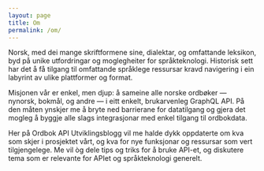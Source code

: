 ```yaml
---
layout: page
title: Om
permalink: /om/
---
```


Norsk, med dei mange skriftformene sine, dialektar, og omfattande leksikon, byd på unike utfordringar og moglegheiter for språkteknologi. Historisk sett har det å få tilgang til omfattande språklege ressursar kravd navigering i ein labyrint av ulike plattformer og format.

Misjonen vår er enkel, men djup: å sameine alle norske ordbøker — nynorsk, bokmål, og andre — i eitt enkelt, brukarvenleg GraphQL API. På den måten ynskjer me å bryte ned barrierane for datatilgang og gjera det mogleg å byggje alle slags integrasjonar med enkel tilgang til ordbokdata.

Her på Ordbok API Utviklingsblogg vil me halde dykk oppdaterte om kva som skjer i prosjektet vårt, og kva for nye funksjonar og ressursar som vert tilgjengelege. Me vil òg dele tips og triks for å bruke API-et, og diskutere tema som er relevante for APIet og språkteknologi generelt.
